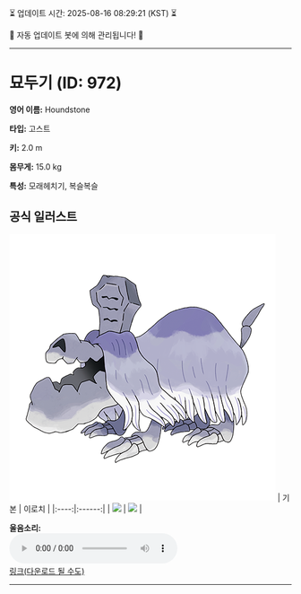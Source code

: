 
⏳ 업데이트 시간: 2025-08-16 08:29:21 (KST) ⏳

🤖 자동 업데이트 봇에 의해 관리됩니다! 🤖

---

# 묘두기 (ID: 972)
**영어 이름:** Houndstone

**타입:** 고스트

**키:** 2.0 m

**몸무게:** 15.0 kg

**특성:** 모래헤치기, 복슬복슬

## 공식 일러스트
![](https://raw.githubusercontent.com/PokeAPI/sprites/master/sprites/pokemon/other/official-artwork/972.png)
| 기본 | 이로치 |
|:----:|:------:|
| <img src="http://play.pokemonshowdown.com/sprites/ani/houndstone.gif" width="200"> | <img src="http://play.pokemonshowdown.com/sprites/ani-shiny/houndstone.gif" width="200"> |

**울음소리:**<br><audio controls src="https://raw.githubusercontent.com/PokeAPI/cries/main/cries/pokemon/latest/972.ogg"></audio><br> [링크(다운로드 될 수도)](https://raw.githubusercontent.com/PokeAPI/cries/main/cries/pokemon/latest/972.ogg)


---
